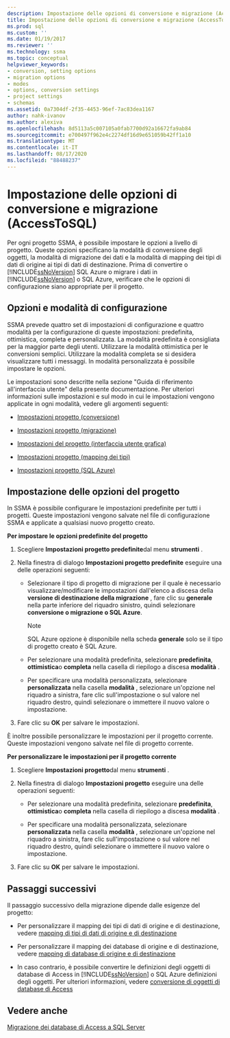 ```yaml
---
description: Impostazione delle opzioni di conversione e migrazione (AccessToSQL)
title: Impostazione delle opzioni di conversione e migrazione (AccessToSQL) | Microsoft Docs
ms.prod: sql
ms.custom: ''
ms.date: 01/19/2017
ms.reviewer: ''
ms.technology: ssma
ms.topic: conceptual
helpviewer_keywords:
- conversion, setting options
- migration options
- modes
- options, conversion settings
- project settings
- schemas
ms.assetid: 0a7304df-2f35-4453-96ef-7ac83dea1167
author: nahk-ivanov
ms.author: alexiva
ms.openlocfilehash: 8d5113a5c007105a0fab7700d92a16672fa9ab84
ms.sourcegitcommit: e700497f962e4c2274df16d9e651059b42ff1a10
ms.translationtype: MT
ms.contentlocale: it-IT
ms.lasthandoff: 08/17/2020
ms.locfileid: "88488237"
---
```

# <a name="setting-conversion-and-migration-options-accesstosql"></a>Impostazione delle opzioni di conversione e migrazione (AccessToSQL)
Per ogni progetto SSMA, è possibile impostare le opzioni a livello di progetto. Queste opzioni specificano la modalità di conversione degli oggetti, la modalità di migrazione dei dati e la modalità di mapping dei tipi di dati di origine ai tipi di dati di destinazione. Prima di convertire o [!INCLUDE[ssNoVersion](../../includes/ssnoversion-md.md)] SQL Azure o migrare i dati in [!INCLUDE[ssNoVersion](../../includes/ssnoversion-md.md)] o SQL Azure, verificare che le opzioni di configurazione siano appropriate per il progetto.  
  
## <a name="configuration-options-and-modes"></a>Opzioni e modalità di configurazione  
SSMA prevede quattro set di impostazioni di configurazione e quattro modalità per la configurazione di queste impostazioni: predefinita, ottimistica, completa e personalizzata. La modalità predefinita è consigliata per la maggior parte degli utenti. Utilizzare la modalità ottimistica per le conversioni semplici. Utilizzare la modalità completa se si desidera visualizzare tutti i messaggi. In modalità personalizzata è possibile impostare le opzioni.  
  
Le impostazioni sono descritte nella sezione "Guida di riferimento all'interfaccia utente" della presente documentazione. Per ulteriori informazioni sulle impostazioni e sul modo in cui le impostazioni vengono applicate in ogni modalità, vedere gli argomenti seguenti:  
  
-   [Impostazioni progetto (conversione)](https://msdn.microsoft.com/bcebc635-c638-4ddb-924c-b9ccfef86388)  
  
-   [Impostazioni progetto (migrazione)](https://msdn.microsoft.com/4caebc9c-8680-4b99-a8fa-89c43161c95d)  
  
-   [Impostazioni del progetto (interfaccia utente grafica)](https://msdn.microsoft.com/cf06baf1-8714-48a3-95dc-781f6ca53693)  
  
-   [Impostazioni progetto (mapping dei tipi)](https://msdn.microsoft.com/b87b9683-abed-4677-8c50-18bdba704655)  
  
-   [Impostazioni progetto (SQL Azure)](https://msdn.microsoft.com/bbb8a204-d0e4-4f0b-9709-271feb1f136e)  
  
## <a name="setting-project-options"></a>Impostazione delle opzioni del progetto  
In SSMA è possibile configurare le impostazioni predefinite per tutti i progetti. Queste impostazioni vengono salvate nel file di configurazione SSMA e applicate a qualsiasi nuovo progetto creato.  
  
**Per impostare le opzioni predefinite del progetto**  
  
1.  Scegliere **Impostazioni progetto predefinite**dal menu **strumenti** .  
  
2.  Nella finestra di dialogo **Impostazioni progetto predefinite** eseguire una delle operazioni seguenti:  
  
    -   Selezionare il tipo di progetto di migrazione per il quale è necessario visualizzare/modificare le impostazioni dall'elenco a discesa della **versione di destinazione della migrazione** , fare clic su **generale** nella parte inferiore del riquadro sinistro, quindi selezionare **conversione o migrazione o SQL Azure**.  
  
        > [!NOTE]  
        > SQL Azure opzione è disponibile nella scheda **generale** solo se il tipo di progetto creato è SQL Azure.  
  
    -   Per selezionare una modalità predefinita, selezionare **predefinita**, **ottimistica**o **completa** nella casella di riepilogo a discesa **modalità** .  
  
    -   Per specificare una modalità personalizzata, selezionare **personalizzata** nella casella **modalità** , selezionare un'opzione nel riquadro a sinistra, fare clic sull'impostazione o sul valore nel riquadro destro, quindi selezionare o immettere il nuovo valore o impostazione.  
  
3.  Fare clic su **OK** per salvare le impostazioni.  
  
È inoltre possibile personalizzare le impostazioni per il progetto corrente. Queste impostazioni vengono salvate nel file di progetto corrente.  
  
**Per personalizzare le impostazioni per il progetto corrente**  
  
1.  Scegliere **Impostazioni progetto**dal menu **strumenti** .  
  
2.  Nella finestra di dialogo **Impostazioni progetto** eseguire una delle operazioni seguenti:  
  
    -   Per selezionare una modalità predefinita, selezionare **predefinita**, **ottimistica**o **completa** nella casella di riepilogo a discesa **modalità** .  
  
    -   Per specificare una modalità personalizzata, selezionare **personalizzata** nella casella **modalità** , selezionare un'opzione nel riquadro a sinistra, fare clic sull'impostazione o sul valore nel riquadro destro, quindi selezionare o immettere il nuovo valore o impostazione.  
  
3.  Fare clic su **OK** per salvare le impostazioni.  
  
## <a name="next-steps"></a>Passaggi successivi  
Il passaggio successivo della migrazione dipende dalle esigenze del progetto:  
  
-   Per personalizzare il mapping dei tipi di dati di origine e di destinazione, vedere [mapping di tipi di dati di origine e di destinazione](mapping-source-and-target-data-types-accesstosql.md)  
  
-   Per personalizzare il mapping dei database di origine e di destinazione, vedere [mapping di database di origine e di destinazione](mapping-source-and-target-databases-accesstosql.md)  
  
-   In caso contrario, è possibile convertire le definizioni degli oggetti di database di Access in [!INCLUDE[ssNoVersion](../../includes/ssnoversion-md.md)] o SQL Azure definizioni degli oggetti. Per ulteriori informazioni, vedere [conversione di oggetti di database di Access](converting-access-database-objects-accesstosql.md)  
  
## <a name="see-also"></a>Vedere anche  
[Migrazione dei database di Access a SQL Server](migrating-access-databases-to-sql-server-azure-sql-db-accesstosql.md)  
  
